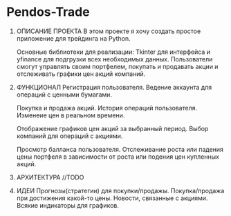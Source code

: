 # Pendos-Trade
1. ОПИСАНИЕ ПРОЕКТА
    В этом проекте я хочу создать простое приложение для трейдинга на Python.

    Основные библиотеки для реализации: Tkinter для интерфейса и yfinance для подгрузки всех необходимых данных.
    Пользователи смогут управлять своим портфелем, покупать и продавать акции и отслеживать графики цен акций компаний.

2. ФУНКЦИОНАЛ
    Регистрация пользователя.
    Ведение аккаунта для операций с ценными бумагами.

    Покупка и продажа акций.
    История операций пользователя.
    Изменеие цен в реальном времени.

    Отображение графиков цен акций за выбранный период.
    Выбор компаний для операций с акциями.

    Просмотр балланса пользователя.
    Отслеживание роста или падения цены портфеля в зависимости от роста или подения цен купленных акций.

3. АРХИТЕКТУРА
    //TODO

4. ИДЕИ
    Прогнозы(стратегии) для покупки/продажы.
    Покупка/продажа при достижения какой-то цены.
    Новости, связанные с акциями.
    Всякие индикаторы для графиков.
